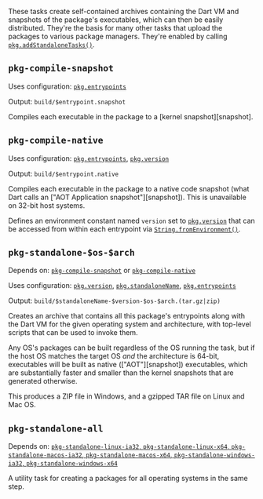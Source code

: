These tasks create self-contained archives containing the Dart VM and snapshots
of the package's executables, which can then be easily distributed. They're the
basis for many other tasks that upload the packages to various package managers.
They're enabled by calling [`pkg.addStandaloneTasks()`][].

[`pkg.addStandaloneTasks()`]: https://pub.dev/documentation/dart_cli_pkg/latest/cli_pkg/addStandaloneTasks.html

## `pkg-compile-snapshot`

Uses configuration: [`pkg.entrypoints`][]

[`pkg.entrypoints`]: https://pub.dev/documentation/dart_cli_pkg/latest/cli_pkg/entrypoints.html

Output: `build/$entrypoint.snapshot`

Compiles each executable in the package to a [kernel snapshot][snapshot].

[snapshots]: https://github.com/dart-lang/sdk/wiki/Snapshots

## `pkg-compile-native`

Uses configuration: [`pkg.entrypoints`][], [`pkg.version`][]

[`pkg.version`]: https://pub.dev/documentation/dart_cli_pkg/latest/cli_pkg/version.html

Output: `build/$entrypoint.native`

Compiles each executable in the package to a native code snapshot (what Dart
calls an ["AOT Application snapshot"][snapshot]). This is unavailable on 32-bit
host systems.

Defines an environment constant named `version` set to [`pkg.version`][] that
can be accessed from within each entrypoint via [`String.fromEnvironment()`][].

[`String.fromEnvironment()`]: https://api.dartlang.org/stable/dart-core/String/String.fromEnvironment.html

## `pkg-standalone-$os-$arch`

Depends on: [`pkg-compile-snapshot`][] or [`pkg-compile-native`][]

[`pkg-compile-snapshot`]: #pkg-compile-snapshot
[`pkg-compile-native`]: #pkg-compile-native

Uses configuration: [`pkg.version`][], [`pkg.standaloneName`][], [`pkg.entrypoints`][]

[`pkg.standaloneName`]: https://pub.dev/documentation/dart_cli_pkg/latest/cli_pkg/standaloneName.html

Output: `build/$standaloneName-$version-$os-$arch.(tar.gz|zip)`

Creates an archive that contains all this package's entrypoints along with the
Dart VM for the given operating system and architecture, with top-level scripts
that can be used to invoke them.

Any OS's packages can be built regardless of the OS running the task, but if the
host OS matches the target OS *and* the architecture is 64-bit, executables will
be built as native (["AOT"][snapshot]) executables, which are substantially
faster and smaller than the kernel snapshots that are generated otherwise.

This produces a ZIP file in Windows, and a gzipped TAR file on Linux and Mac OS.

## `pkg-standalone-all`

Depends on: [`pkg-standalone-linux-ia32`, `pkg-standalone-linux-x64`,
`pkg-standalone-macos-ia32`, `pkg-standalone-macos-x64`,
`pkg-standalone-windows-ia32`, `pkg-standalone-windows-x64`][]

[`pkg-standalone-linux-ia32`, `pkg-standalone-linux-x64`, `pkg-standalone-macos-ia32`, `pkg-standalone-macos-x64`, `pkg-standalone-windows-ia32`, `pkg-standalone-windows-x64`]: #pkg-standalone-os-arch

A utility task for creating a packages for all operating systems in the same
step.
